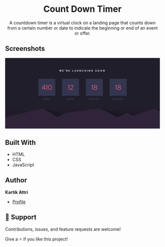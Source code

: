 <h1 align="center">Count Down Timer</h1>

<p align="center">A countdown timer is a virtual clock on a landing page that counts down from a certain number or date to indicate the beginning or end of an event or offer.
</p>

## Screenshots

![](Screenshots/Screenshot.png)

## Built With

- HTML
- CSS
- JavaScript

## Author

**Kartik Attri**

- [Profile](https://github.com/kartik-05 "Kartik Attri")

## 🤝 Support

Contributions, issues, and feature requests are welcome!

Give a ⭐️ if you like this project!
